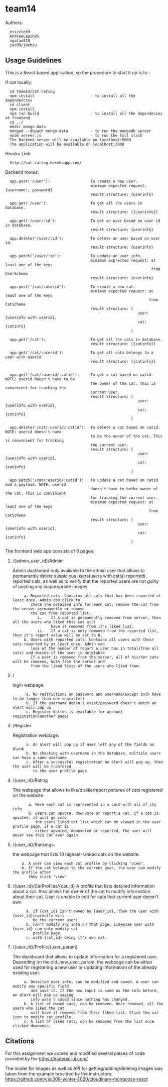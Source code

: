 # team14
Authors:

	  esizzle69
	  AndrewLapin95      
	  ngalan818
	  jac09/jachsu
## Usage Guidelines
This is a React based application, so the procedure to start it up is to :

If run locally:

      cd team14/cat-rating
      npm install                         - to install all the dependencies
      cd client
      npm install
      npm run build                       - to install all the dependecies at frontend
      cd ../
      mkdir mongo-data
      mongod --dbpath mongo-data          - to run the mongodb server
      node server.js                      - to run the full stack
      The Backend server will be available on localhost:5000
      The application will be available on localhost:3000

Heroku Link:
      
      http://cat-rating.herokuapp.com/

Backend routes:

      app.post('/user'):                  To create a new user. 
                                          minimum expected request: {username:, password} 
                                          result structure: {userinfo}
                                          
      app.get('/user'):                   To get all the users in database.
                                          result structure: [{userinfo}]
                                          
      app.get('/user/:id'):               To get an user based on user id in database.
                                          result structure: {userinfo}
                                          
      app.delete('/user/:id'):            To delete an user based on user id.
                                          result structure: {userinfo}
                                          
      app.patch('/user/:id'):             To update an user info.
                                          minimum exprected request: at least one of the keys
                                                                     from UserSchema
                                          result structure: {userinfo}
                                          
      app.post('/cat/:userid'):           To create a new cat. 
                                          minimum expected request: at least one of the keys
                                                                    from CatSchema
                                          result structure: {
                                                               user:{userinfo with userid}, 
                                                               cat: {catinfo}
                                                            }
                                                            
      app.get('/cat'):                    To get all the cats in database.
                                          result structure: [{catinfo}]
                                          
      app.get('/cat/:userid'):            To get all cats belongs to a user with userid
                                          result structure: [{catinfo}]
                                                           
                                                            
      app.get('/cat/:userid/:catid'):     To get a cat based on catid. NOTE: userid doesn't have to be
                                          the owner of the cat. This is convenient for tracking the
                                          current user.
                                          result structure: {
                                                               user:{userinfo with userid}, 
                                                               cat: {catinfo}
                                                            }
                                                            
      app.delete('/cat/:userid/:catid'):  To delete a cat based on catid. NOTE: userid doesn't have 
                                          to be the owner of the cat. This is convinient for tracking
                                          the current user.
                                          result structure: {
                                                               user:{userinfo with userid}, 
                                                               cat: {catinfo}
                                                            }
                                                            
      app.patch('/cat/:userid/:catid'):   To update a cat based on catid and a payload. NOTE: userid 
                                          doesn't have to bethe owner of the cat. This is convinient 
                                          for tracking the current user.
                                          minimum expected request: at least one of the keys
                                                                    from CatSchema
                                          result structure: {
                                                               user:{userinfo with userid}, 
                                                               cat: {catinfo}
                                                            }
                                                            
The frontend web app consists of 6 pages:
      
1. /{admin_user_id}/Admin:

      Admin dashboard only available to the admin user that allows to permanently delete suspicious
      users(users with cat(s) reported), reported cats, as well as to verify that the reported users
      are not guilty of posting any inappropriate images.  
        
            a. Reported cats: Contains all cats that has been reported at least once. Admin can click to 
               check the detailed info for each cat, remove the cat from the server permanently or remove 
               the cat from reported list.
                  i.    If a cat is permanently removed from server, then all the users who liked this cat will 
                        have it removed from it's liked list.
                  ii.   If a cat is only removed from the reported list, then it's report value will be set to 0.  
            b. Users with reported cats: Contains all users with their cats reported by at least once. Admin can 
               look at the number of report a user has in total(from all cats) and decide if the user is deletable
               If a user is removed from the server, all of his/her cats will be removed, both from the server and 
               from the liked lists of the users who liked them.
                  
2. /        

      login webpage.
      
             a. No restrictions on password and username(except both have to be longer than one character)
             b. If the username doesn't exist/password doesn't match an alert will pop up
             c. Register button is available for account registation(another page)
             
3. /Register 
            
      Registration webpage. 
      
             a. An alert will pop up if user left any of the fields as blank
             b. No checking with username in the database, multiple users can have a same username
             c. After a successful registration an alert will pop up, then the user will be tranfered
                to the user profile page

4. /{user_id}/Rating 

      The webpage that allows to like/dislike/report pictures of cats registered on the website.
      
              a. Here each cat is represented in a card with all of its info
              b. Users can upvote, downvote or report a cat. if a cat is upvoted, it will go into
                 the users liked cat list which can be viewed in the user profile page. if a cat is
                 either upvoted, downvoted or reported, the user will never see this cat ever again.
            
5. /{user_id}/Rankings: 

      the webpage that lists 10 highest-ranked cats on the website.
            
           a. A user can view each cat profile by clicking "view". 
           b. If the cat belongs to the current user, the user can modify the profile after 
              they click "view"


6. /{user_id}/CatProfiles/{cat_id} 
      A profile that lists detailed information about a cat. Also allows the owner of the cat to 
      modify information about their cat. User is unable to edit for cats that current user 
      doesn't own 

             a. If {cat_id} isn't owned by {user_id}, then the user with {user_id}(normally will 
                be the current user)
             b. can't modify any info on that page. Likewise user with {user_id} can only modify cat 
                profile page
             c. with {cat_id} being it's own cat.

7. /{user_id}/Profile/{user_param} 

      The dashboard that allows to update information for a registered user. Depending on the 
      old_new_user_param, the webpage can be either used for registering a new user or updating 
      information of the already existing user.
      
            a. Detailed user info, can be modified and saved. A user can modify any specific field
               and save it. If the new input is same as the info before, an alert will pop up saying
               info wasn't saved since nothing has changed.
            b. A list of owned cats, can be removed. Once removed, all the users who liked the cat
               will have it removed from their liked list. Click the cat icon to modify cat profile.
            c. A list of liked cats, can be removed from the list once clicked downvote.

## Citations

For this assignment we copied and modified several pieces of code provided by the https://material-ui.com/

The model for Images as well as API for getting/adding/deleting images was taken from the example brovided by the instructors: https://github.com/csc309-winter-2020/cloudinary-mongoose-react
